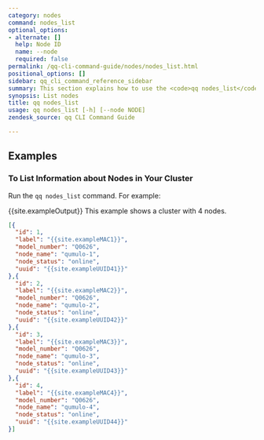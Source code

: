 ```yaml
---
category: nodes
command: nodes_list
optional_options:
- alternate: []
  help: Node ID
  name: --node
  required: false
permalink: /qq-cli-command-guide/nodes/nodes_list.html
positional_options: []
sidebar: qq_cli_command_reference_sidebar
summary: This section explains how to use the <code>qq nodes_list</code> command.
synopsis: List nodes
title: qq nodes_list
usage: qq nodes_list [-h] [--node NODE]
zendesk_source: qq CLI Command Guide

---
```


## Examples

### To List Information about Nodes in Your Cluster
Run the `qq nodes_list` command. For example:

{{site.exampleOutput}} This example shows a cluster with 4 nodes.

```json
[{
  "id": 1,
  "label": "{{site.exampleMAC1}}",
  "model_number": "Q0626",
  "node_name": "qumulo-1",
  "node_status": "online",
  "uuid": "{{site.exampleUUID41}}"
},{
  "id": 2,
  "label": "{{site.exampleMAC2}}",
  "model_number": "Q0626",
  "node_name": "qumulo-2",
  "node_status": "online",
  "uuid": "{{site.exampleUUID42}}"
},{
  "id": 3,
  "label": "{{site.exampleMAC3}}",
  "model_number": "Q0626",
  "node_name": "qumulo-3",
  "node_status": "online",
  "uuid": "{{site.exampleUUID43}}"
},{
  "id": 4,
  "label": "{{site.exampleMAC4}}",
  "model_number": "Q0626",
  "node_name": "qumulo-4",
  "node_status": "online",
  "uuid": "{{site.exampleUUID44}}"
}]
```
